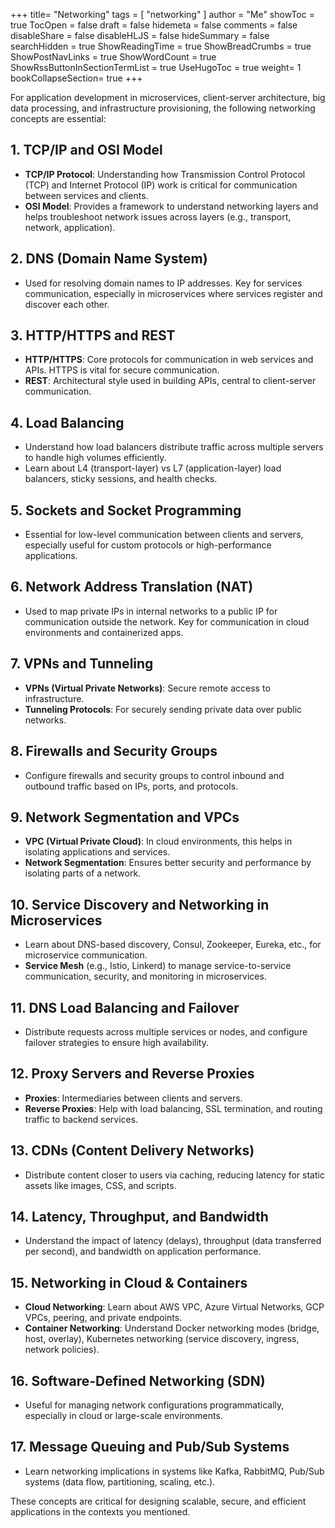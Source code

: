 +++
title= "Networking"
tags = [ "networking" ]
author = "Me"
showToc = true
TocOpen = false
draft = false
hidemeta = false
comments = false
disableShare = false
disableHLJS = false
hideSummary = false
searchHidden = true
ShowReadingTime = true
ShowBreadCrumbs = true
ShowPostNavLinks = true
ShowWordCount = true
ShowRssButtonInSectionTermList = true
UseHugoToc = true
weight= 1
bookCollapseSection= true
+++

For application development in microservices, client-server architecture, big data processing, and infrastructure provisioning, the following networking concepts are essential:

## 1. TCP/IP and OSI Model
- **TCP/IP Protocol**: Understanding how Transmission Control Protocol (TCP) and Internet Protocol (IP) work is critical for communication between services and clients.
- **OSI Model**: Provides a framework to understand networking layers and helps troubleshoot network issues across layers (e.g., transport, network, application).

## 2. DNS (Domain Name System)
- Used for resolving domain names to IP addresses. Key for services communication, especially in microservices where services register and discover each other.

## 3. HTTP/HTTPS and REST
- **HTTP/HTTPS**: Core protocols for communication in web services and APIs. HTTPS is vital for secure communication.
- **REST**: Architectural style used in building APIs, central to client-server communication.

## 4. Load Balancing
- Understand how load balancers distribute traffic across multiple servers to handle high volumes efficiently.
- Learn about L4 (transport-layer) vs L7 (application-layer) load balancers, sticky sessions, and health checks.

## 5. Sockets and Socket Programming
- Essential for low-level communication between clients and servers, especially useful for custom protocols or high-performance applications.

## 6. Network Address Translation (NAT)
- Used to map private IPs in internal networks to a public IP for communication outside the network. Key for communication in cloud environments and containerized apps.

## 7. VPNs and Tunneling
- **VPNs (Virtual Private Networks)**: Secure remote access to infrastructure.
- **Tunneling Protocols**: For securely sending private data over public networks.

## 8. Firewalls and Security Groups
- Configure firewalls and security groups to control inbound and outbound traffic based on IPs, ports, and protocols.

## 9. Network Segmentation and VPCs
- **VPC (Virtual Private Cloud)**: In cloud environments, this helps in isolating applications and services.
- **Network Segmentation**: Ensures better security and performance by isolating parts of a network.

## 10. Service Discovery and Networking in Microservices
- Learn about DNS-based discovery, Consul, Zookeeper, Eureka, etc., for microservice communication.
- **Service Mesh** (e.g., Istio, Linkerd) to manage service-to-service communication, security, and monitoring in microservices.

## 11. DNS Load Balancing and Failover
- Distribute requests across multiple services or nodes, and configure failover strategies to ensure high availability.

## 12. Proxy Servers and Reverse Proxies
- **Proxies**: Intermediaries between clients and servers.
- **Reverse Proxies**: Help with load balancing, SSL termination, and routing traffic to backend services.

## 13. CDNs (Content Delivery Networks)
- Distribute content closer to users via caching, reducing latency for static assets like images, CSS, and scripts.

## 14. Latency, Throughput, and Bandwidth
- Understand the impact of latency (delays), throughput (data transferred per second), and bandwidth on application performance.

## 15. Networking in Cloud & Containers
- **Cloud Networking**: Learn about AWS VPC, Azure Virtual Networks, GCP VPCs, peering, and private endpoints.
- **Container Networking**: Understand Docker networking modes (bridge, host, overlay), Kubernetes networking (service discovery, ingress, network policies).

## 16. Software-Defined Networking (SDN)
- Useful for managing network configurations programmatically, especially in cloud or large-scale environments.

## 17. Message Queuing and Pub/Sub Systems
- Learn networking implications in systems like Kafka, RabbitMQ, Pub/Sub systems (data flow, partitioning, scaling, etc.).

These concepts are critical for designing scalable, secure, and efficient applications in the contexts you mentioned.